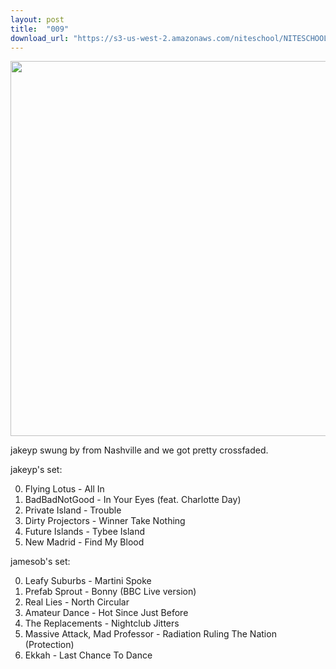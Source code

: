 ```yaml
---
layout: post
title:  "009"
download_url: "https://s3-us-west-2.amazonaws.com/niteschool/NITESCHOOL-009.mp3"
---
```


<img width="600" src="https://s3-us-west-2.amazonaws.com/niteschool/009.jpg">

jakeyp swung by from Nashville and we got pretty crossfaded.

jakeyp's set:

0. Flying Lotus - All In
0. BadBadNotGood - In Your Eyes (feat. Charlotte Day)
0. Private Island - Trouble
0. Dirty Projectors - Winner Take Nothing
0. Future Islands - Tybee Island
0. New Madrid - Find My Blood


jamesob's set:

0. Leafy Suburbs - Martini Spoke
0. Prefab Sprout - Bonny (BBC Live version)
0. Real Lies - North Circular
0. Amateur Dance - Hot Since Just Before
0. The Replacements - Nightclub Jitters
0. Massive Attack, Mad Professor - Radiation Ruling The Nation (Protection)
0. Ekkah - Last Chance To Dance
